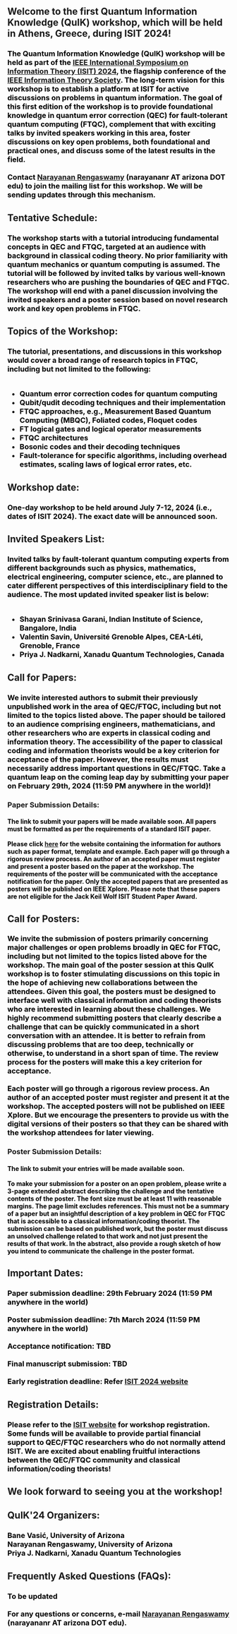 ## Welcome to the first Quantum Information Knowledge (QuIK) workshop, which will be held in Athens, Greece, during ISIT 2024!
<h3 style="color:black"> 
The Quantum Information Knowledge (QuIK) workshop will be held as part of the <a href="https://2024.ieee-isit.org">IEEE International Symposium on Information Theory (ISIT) 2024</a>, the flagship conference of the <a href="https://www.itsoc.org/">IEEE Information Theory Society</a>. The long-term vision for this workshop is to establish a platform at ISIT for active discussions on problems in quantum information. The goal of this first edition of the workshop is to provide foundational knowledge in quantum error correction (QEC) for fault-tolerant quantum computing (FTQC), complement that with exciting talks by invited speakers working in this area, foster discussions on key open problems, both foundational and practical ones, and discuss some of the latest results in the field. <br>
<br>
Contact <a href="mailto:narayananr@arizona.edu?subject=[QuIK]%20Add%20to%20mailing%20list">Narayanan Rengaswamy</a> (narayananr AT arizona DOT edu) to join the mailing list for this workshop. We will be sending updates through this mechanism.
</h3>

## Tentative Schedule:
<h3 style="color:black"> 
The workshop starts with a tutorial introducing fundamental concepts in QEC and FTQC, targeted at an audience with background in classical coding theory. No prior familiarity with quantum mechanics or quantum computing is assumed. The tutorial will be followed by invited talks by various well-known researchers who are pushing the boundaries of QEC and FTQC. The workshop will end with a panel discussion involving the invited speakers and a poster session based on novel research work and key open problems in FTQC.  
</h3>

## Topics of the Workshop:
<h3 style="color:black">
The tutorial, presentations, and discussions in this workshop would cover a broad range of research topics in FTQC, including but not limited to the following: <br>
<br>
  <ul>
	<li>Quantum error correction codes for quantum computing</li>
	<li>Qubit/qudit decoding techniques and their implementation</li>
	<li>FTQC approaches, e.g., Measurement Based Quantum Computing (MBQC), Foliated codes, Floquet codes</li>
	<li>FT logical gates and logical operator measurements</li>
	<li>FTQC architectures</li>
	<li>Bosonic codes and their decoding techniques</li>
	<li>Fault-tolerance for specific algorithms, including overhead estimates, scaling laws of logical error rates, etc.</li>
  </ul>
</h3>
<!-- end of the list -->

## Workshop date:
<h3 style="color:black"> 
One-day workshop to be held around July 7-12, 2024 (i.e., dates of ISIT 2024). The exact date will be announced soon. 
</h3>

## Invited Speakers List:
<h3 style="color:black"> 
Invited talks by fault-tolerant quantum computing experts from different backgrounds such as physics, mathematics, electrical engineering, computer science, etc., are planned to cater different perspectives of this interdisciplinary field to the audience. The most updated invited speaker list is below: <br>
<br>
  <ul>
    <li>Shayan Srinivasa Garani, Indian Institute of Science, Bangalore, India</li>
	<li>Valentin Savin, Université Grenoble Alpes, CEA-Léti, Grenoble, France</li>
	<li>Priya J. Nadkarni, Xanadu Quantum Technologies, Canada</li>
  </ul>
</h3> 

## Call for Papers:
<h3 style="color:black"> 
We invite interested authors to submit their previously unpublished work in the area of QEC/FTQC, including but not limited to the topics listed above. The paper should be tailored to an audience comprising engineers, mathematicians, and other researchers who are experts in classical coding and information theory. The accessibility of the paper to classical coding and information theorists would be a key criterion for acceptance of the paper. However, the results must necessarily address important questions in QEC/FTQC. Take a quantum leap on the coming leap day by submitting your paper on February 29th, 2024 (11:59 PM anywhere in the world)! 
</h3>

### Paper Submission Details:
<h4 style="color:black"> 
The link to submit your papers will be made available soon. All papers must be formatted as per the requirements of a standard ISIT paper. <br>
<br>
Please click <a href="https://2024.ieee-isit.org/information-authors-0">here</a> for the website containing the information for authors such as paper format, template and example. Each paper will go through a rigorous review process. An author of an accepted paper must register and present a poster based on the paper at the workshop. The requirements of the poster will be communicated with the acceptance notification for the paper. Only the accepted papers that are presented as posters will be published on IEEE Xplore. Please note that these papers are not eligible for the Jack Keil Wolf ISIT Student Paper Award. 
</h4>

## Call for Posters:
<h3 style="color:black"> 
We invite the submission of posters primarily concerning major challenges or open problems broadly in QEC for FTQC, including but not limited to the topics listed above for the workshop. The main goal of the poster session at this QuIK workshop is to foster stimulating discussions on this topic in the hope of achieving new collaborations between the attendees. Given this goal, the posters must be designed to interface well with classical information and coding theorists who are interested in learning about these challenges. We highly recommend submitting posters that clearly describe a challenge that can be quickly communicated in a short conversation with an attendee. It is better to refrain from discussing problems that are too deep, technically or otherwise, to understand in a short span of time. The review process for the posters will make this a key criterion for acceptance.<br>
<br>
Each poster will go through a rigorous review process. An author of an accepted poster must register and present it at the workshop. The accepted posters will not be published on IEEE Xplore. But we encourage the presenters to provide us with the digital versions of their posters so that they can be shared with the workshop attendees for later viewing.
</h3>

### Poster Submission Details:
<h4 style="color:black"> 
The link to submit your entries will be made available soon.<br>
<br>
To make your submission for a poster on an open problem, please write a 3-page extended abstract describing the challenge and the tentative contents of the poster. The font size must be at least 11 with reasonable margins. The page limit excludes references. This must not be a summary of a paper but an insightful description of a key problem in QEC for FTQC that is accessible to a classical information/coding theorist. The submission can be based on published work, but the poster must discuss an unsolved challenge related to that work and not just present the results of that work. In the abstract, also provide a rough sketch of how you intend to communicate the challenge in the poster format.
</h4> 

## Important Dates:
<h3 style="color:black">
Paper submission deadline: 29th February 2024 (11:59 PM anywhere in the world) <br>
<br>
Poster submission deadline: 7th March 2024 (11:59 PM anywhere in the world) <br>
<br>
Acceptance notification: TBD <br>
<br>
Final manuscript submission: TBD <br>
<br>
Early registration deadline: Refer <a href="https://2024.ieee-isit.org/workshops">ISIT 2024 website</a> 
</h3> 

## Registration Details: 
<h3 style="color:black">
Please refer to the <a href="https://2024.ieee-isit.org/workshops">ISIT website</a> for workshop registration. Some funds will be available to provide partial financial support to QEC/FTQC researchers who do not normally attend ISIT. We are excited about enabling fruitful interactions between the QEC/FTQC community and classical information/coding theorists!
</h3> 

## We look forward to seeing you at the workshop!

## QuIK'24 Organizers:
<h3 style="color:black">
Bane Vasić, University of Arizona <br>
Narayanan Rengaswamy, University of Arizona <br>
Priya J. Nadkarni, Xanadu Quantum Technologies
</h3>

## Frequently Asked Questions (FAQs):
<h3 style="color:black">
To be updated <br>
<br>
For any questions or concerns, e-mail <a href="mailto:narayananr@arizona.edu?subject=QuIK%202024">Narayanan Rengaswamy</a> (narayananr AT arizona DOT edu).
</h3> 
